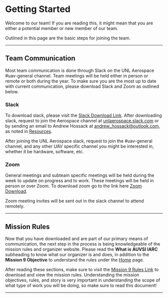 # Getting Started

Welcome to our team! If you are reading this, it might mean that you are either a potential member or new member of our team.

Outlined in this page are the basic steps for joining the team.

---

## Team Communication

Most team communication is done through Slack on the UNL Aerospace #uav-general channel. Team meetings will be held either in person or remote or both during the year. To make sure you are the most up to date with current communication, please download Slack and Zoom as outlined below.

### Slack
To download slack, please visit the [Slack Download Link](https://slack.com/downloads/). After downloading slack, request to join the Aerospace channel at [unlaerospace.slack.com](https://join.slack.com/t/unlaerospace/shared_invite/zt-eotegohj-JnXTsjd_HzOs8unZlq_CmQ) or by sending an email to Andrew Hossack at [andrew_hossack@outlook.com](mailto:andrew_hossack@outlook.com), as noted in [Resources](resources.md). 

After joining the UNL Aerospace slack, request to join the #uav-general channel, and any other UAV specific channel you might be interested in, whether it be hardware, software, etc.

### Zoom
General meetings and subteam specific meetings will be held during the week to update on progress and to work. These meetings will be held in person or over Zoom. To download zoom go to the link here [Zoom Download](https://zoom.us/download).

Zoom meeting invites will be sent out in the slack channel to attend remotely.

---

## Mission Rules

Now that you have downloaded and are part of our primary means of communication, the next step in the process is being knowledgeable of the mission rules and organizer website. Please read the **What is AUVSI IARC** subheading to know what our organizer is and does, in addition to the **Mission 9 Objective**  to understand the rules under the [Home](index.md) page. 

After reading these sections, make sure to visit the [Mission 9 Rules Link](http://www.aerialroboticscompetition.org/rules.php) to download and view the mission rules. Understanding the mission objectives, rules, and story is very important in understanding the scope of what type of work you will be doing, so make sure to read this document!

---
